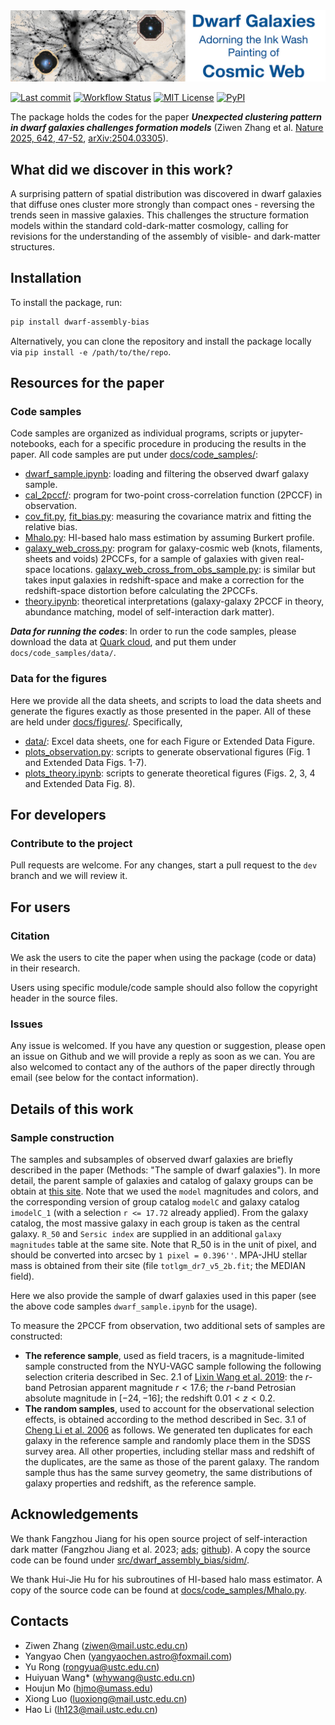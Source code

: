 <div align="center">
  <img width="1024px" src="https://raw.githubusercontent.com/ChenYangyao/dwarf_assembly_bias/master/docs/site_data/cover-github.jpg" alt="Dwarf Galaxies Adorning the Ink Wash Painting of Cosmic Web"/>
</div>


[![Last commit](https://img.shields.io/github/last-commit/ChenYangyao/dwarf_assembly_bias/master)](https://github.com/ChenYangyao/dwarf_assembly_bias/commits/master)
[![Workflow Status](https://img.shields.io/github/actions/workflow/status/ChenYangyao/dwarf_assembly_bias/run-test.yml)](https://github.com/ChenYangyao/dwarf_assembly_bias/actions/workflows/run-test.yml)
[![MIT License](https://img.shields.io/badge/License-MIT-blue)](https://github.com/ChenYangyao/dwarf_assembly_bias/blob/master/LICENSE)
[![PyPI](https://img.shields.io/pypi/v/dwarf_assembly_bias)](https://pypi.org/project/dwarf_assembly_bias/)

The package holds the codes for the paper ***Unexpected clustering pattern in dwarf galaxies challenges formation models*** (Ziwen Zhang et al. [Nature 2025, 642, 47-52](https://www.nature.com/articles/s41586-025-08965-5), [arXiv:2504.03305](https://arxiv.org/abs/2504.03305)).

## What did we discover in this work?

A surprising pattern of spatial distribution was discovered in dwarf galaxies that diffuse ones cluster more strongly than compact ones - reversing the trends seen in massive galaxies. This challenges the structure formation models within the standard cold-dark-matter cosmology, calling for revisions for the understanding of the assembly of visible- and dark-matter structures.

## Installation

To install the package, run:
```bash
pip install dwarf-assembly-bias
```
Alternatively, you can clone the repository and install the package locally via `pip install -e /path/to/the/repo`.

## Resources for the paper

### Code samples

Code samples are organized as individual programs, scripts or jupyter-notebooks,
each for a specific procedure in producing the results in the paper.
All code samples are put under [docs/code_samples/](docs/code_samples):
- [dwarf_sample.ipynb](docs/code_samples/dwarf_sample.ipynb): loading and filtering the observed dwarf galaxy sample.
- [cal_2pccf/](docs/code_samples/cal_2pccf/): program for two-point cross-correlation function (2PCCF) in observation.
- [cov_fit.py](docs/code_samples/cov_fit.py), [fit_bias.py](docs/code_samples/fit_bias.py): measuring the covariance matrix and fitting the relative bias.
- [Mhalo.py](docs/code_samples/Mhalo.py): HI-based halo mass estimation by assuming Burkert profile.
- [galaxy_web_cross.py](docs/code_samples/galaxy_web_cross.py): program for galaxy-cosmic web (knots, filaments, sheets and voids) 2PCCFs, for a sample of galaxies with given real-space locations. [galaxy_web_cross_from_obs_sample.py](docs/code_samples/galaxy_web_cross_from_obs_sample.py): is similar but takes input galaxies in redshift-space and make a correction for the redshift-space distortion before calculating the 2PCCFs.
- [theory.ipynb](docs/code_samples/theory.ipynb): theoretical interpretations (galaxy-galaxy 2PCCF in theory, abundance matching, model of self-interaction dark matter).

***Data for running the codes***: In order to run the code samples, please download the data
at [Quark cloud](https://pan.quark.cn/s/0fd2a303e03c), and put them under `docs/code_samples/data/`.

### Data for the figures

Here we provide all the data sheets, and scripts to load the data sheets and generate the figures exactly as those presented in the paper. All of these are held under [docs/figures/](docs/figures/). Specifically,
- [data/](docs/figures/data/): Excel data sheets, one for each Figure or Extended Data Figure.
- [plots_observation.py](docs/figures/plots_observation.py): scripts to generate observational figures (Fig. 1 and Extended Data Figs. 1-7).
- [plots_theory.ipynb](docs/figures/plots_theory.ipynb): scripts to generate theoretical figures (Figs. 2, 3, 4 and Extended Data Fig. 8).


## For developers

### Contribute to the project

Pull requests are welcome. For any changes, start a pull request to the ``dev`` branch and we will review it.

## For users

### Citation

We ask the users to cite the paper when using the package (code or data) in their research.

Users using specific module/code sample should also follow the copyright header in the source files.

### Issues

Any issue is welcomed. If you have any question or suggestion, please open an issue on Github and we will provide a reply as soon as we can. You are also welcomed to contact any of the authors of the paper directly through email (see below for the contact information).


## Details of this work

### Sample construction

The samples and subsamples of observed dwarf galaxies are briefly described in the paper (Methods: "The sample of dwarf galaxies"). In more detail, the parent sample of galaxies and catalog of galaxy groups can be obtain at [this site](https://gax.sjtu.edu.cn/data/Group.html). 
Note that we used the `model` magnitudes and colors, and the corresponding version of group catalog `modelC` and galaxy catalog `imodelC_1` (with a selection `r <= 17.72` already applied). From the galaxy catalog, the most massive galaxy in each group is taken as the central galaxy. `R_50` and `Sersic index` are supplied in an additional `galaxy magnitudes` table at the same site. Note that R_50 is in the unit of pixel, and should be converted into arcsec by `1 pixel = 0.396''`.
MPA-JHU stellar mass is obtained from their site (file `totlgm_dr7_v5_2b.fit`; the MEDIAN field).

Here we also provide the sample of dwarf galaxies used in this paper (see the above code samples `dwarf_sample.ipynb` for the usage).

To measure the 2PCCF from observation, two additional sets of samples are constructed:
- **The reference sample**, used as field tracers, is a magnitude-limited sample constructed from the NYU-VAGC sample following the following selection criteria described in 
Sec. 2.1 of [Lixin Wang et al. 2019](https://ui.adsabs.harvard.edu/abs/2019MNRAS.483.1452W): the $r$-band Petrosian apparent magnitude $r<17.6$; the $r$-band Petrosian absolute magnitude in $[-24, -16]$; the redshift $0.01 < z < 0.2$. 
- **The random samples**, used to account for the observational selection effects,
is obtained according to the method described in Sec. 3.1 of [Cheng Li et al. 2006](https://ui.adsabs.harvard.edu/abs/2006MNRAS.368...21L) as follows. We generated ten duplicates for each galaxy in the reference sample and randomly place them in the SDSS survey area. All other properties, including stellar mass and redshift of the duplicates, 
are the same as those of the parent galaxy. The random sample thus has the same survey geometry, the same distributions of galaxy properties and redshift, as the reference sample.


## Acknowledgements

We thank Fangzhou Jiang for his open source project of self-interaction dark matter (Fangzhou Jiang et al. 2023; [ads](https://ui.adsabs.harvard.edu/abs/2023MNRAS.521.4630J); [github](https://github.com/JiangFangzhou/SIDM)). A copy the source code can be found under [src/dwarf_assembly_bias/sidm/](src/dwarf_assembly_bias/sidm/).

We thank Hui-Jie Hu for his subroutines of HI-based halo mass estimator. A copy of the source code can be found at [docs/code_samples/Mhalo.py](docs/code_samples/Mhalo.py).


## Contacts

- Ziwen Zhang (ziwen@mail.ustc.edu.cn)
- Yangyao Chen (yangyaochen.astro@foxmail.com)
- Yu Rong (rongyua@ustc.edu.cn)
- Huiyuan Wang* (whywang@ustc.edu.cn)
- Houjun Mo (hjmo@umass.edu)
- Xiong Luo (luoxiong@mail.ustc.edu.cn)
- Hao Li (lh123@mail.ustc.edu.cn)